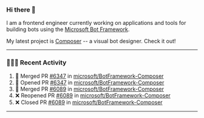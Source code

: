### Hi there 👋

I am a frontend engineer currently working on applications and tools for building bots using the [Microsoft Bot Framework](https://dev.botframework.com/).

My latest project is [Composer](https://github.com/microsoft/BotFramework-Composer) -- a visual bot designer. Check it out!

---

### 👨🏻‍💻 Recent Activity

<!--START_SECTION:activity-->
1. 🎉 Merged PR [#6347](https://github.com/microsoft/BotFramework-Composer/pull/6347) in [microsoft/BotFramework-Composer](https://github.com/microsoft/BotFramework-Composer)
2. 💪 Opened PR [#6347](https://github.com/microsoft/BotFramework-Composer/pull/6347) in [microsoft/BotFramework-Composer](https://github.com/microsoft/BotFramework-Composer)
3. 🎉 Merged PR [#6089](https://github.com/microsoft/BotFramework-Composer/pull/6089) in [microsoft/BotFramework-Composer](https://github.com/microsoft/BotFramework-Composer)
4. ❌ Reopened PR [#6089](https://github.com/microsoft/BotFramework-Composer/pull/6089) in [microsoft/BotFramework-Composer](https://github.com/microsoft/BotFramework-Composer)
5. ❌ Closed PR [#6089](https://github.com/microsoft/BotFramework-Composer/pull/6089) in [microsoft/BotFramework-Composer](https://github.com/microsoft/BotFramework-Composer)
<!--END_SECTION:activity-->

---

<!--
**a-b-r-o-w-n/a-b-r-o-w-n** is a ✨ _special_ ✨ repository because its `README.md` (this file) appears on your GitHub profile.

Here are some ideas to get you started:

- 🔭 I’m currently working on ...
- 🌱 I’m currently learning ...
- 👯 I’m looking to collaborate on ...
- 🤔 I’m looking for help with ...
- 💬 Ask me about ...
- 📫 How to reach me: ...
- 😄 Pronouns: ...
- ⚡ Fun fact: ...
-->
